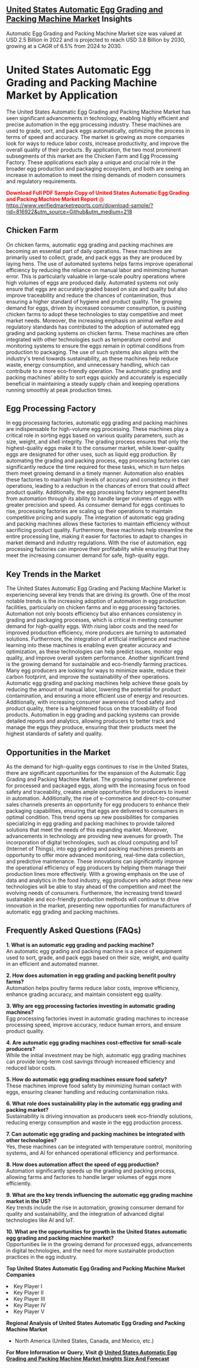 <h2><a href="https://www.verifiedmarketreports.com/download-sample/?rid=816922&amp;utm_source=Github&amp;utm_medium=218" target="_blank">United States Automatic Egg Grading and Packing Machine Market</a> Insights</h2><p>Automatic Egg Grading and Packing Machine Market size was valued at USD 2.5 Billion in 2022 and is projected to reach USD 3.8 Billion by 2030, growing at a CAGR of 6.5% from 2024 to 2030.</p><p><h1>United States Automatic Egg Grading and Packing Machine Market by Application</h1> <p>The United States Automatic Egg Grading and Packing Machine Market has seen significant advancements in technology, enabling highly efficient and precise automation in the egg processing industry. These machines are used to grade, sort, and pack eggs automatically, optimizing the process in terms of speed and accuracy. The market is growing as more companies look for ways to reduce labor costs, increase productivity, and improve the overall quality of their products. By application, the two most prominent subsegments of this market are the Chicken Farm and Egg Processing Factory. These applications each play a unique and crucial role in the broader egg production and packaging ecosystem, and both are seeing an increase in automation to meet the rising demands of modern consumers and regulatory requirements. <p><span class=""><span style="color: #ff0000;"><strong>Download Full PDF Sample Copy of United States Automatic Egg Grading and Packing Machine Market Report</strong> @ </span><a href="https://www.verifiedmarketreports.com/download-sample/?rid=816922&amp;utm_source=Github&amp;utm_medium=218" target="_blank">https://www.verifiedmarketreports.com/download-sample/?rid=816922&amp;utm_source=Github&amp;utm_medium=218</a></span></p></p> <h2>Chicken Farm</h2> <p>On chicken farms, automatic egg grading and packing machines are becoming an essential part of daily operations. These machines are primarily used to collect, grade, and pack eggs as they are produced by laying hens. The use of automated systems helps farms improve operational efficiency by reducing the reliance on manual labor and minimizing human error. This is particularly valuable in large-scale poultry operations where high volumes of eggs are produced daily. Automated systems not only ensure that eggs are accurately graded based on size and quality but also improve traceability and reduce the chances of contamination, thus ensuring a higher standard of hygiene and product quality. The growing demand for eggs, driven by increased consumer consumption, is pushing chicken farms to adopt these technologies to stay competitive and meet market needs. Moreover, the increasing emphasis on animal welfare and regulatory standards has contributed to the adoption of automated egg grading and packing systems on chicken farms. These machines are often integrated with other technologies such as temperature control and monitoring systems to ensure the eggs remain in optimal conditions from production to packaging. The use of such systems also aligns with the industry's trend towards sustainability, as these machines help reduce waste, energy consumption, and unnecessary handling, which can contribute to a more eco-friendly operation. The automatic grading and packing machines' ability to sort eggs quickly and accurately is especially beneficial in maintaining a steady supply chain and keeping operations running smoothly at peak production times.</p> <h2>Egg Processing Factory</h2> <p>In egg processing factories, automatic egg grading and packing machines are indispensable for high-volume egg processing. These machines play a critical role in sorting eggs based on various quality parameters, such as size, weight, and shell integrity. The grading process ensures that only the highest-quality eggs make it to the consumer market, while lower-quality eggs are designated for other uses, such as liquid egg production. By automating the grading and packing process, egg processing factories can significantly reduce the time required for these tasks, which in turn helps them meet growing demand in a timely manner. Automation also enables these factories to maintain high levels of accuracy and consistency in their operations, leading to a reduction in the chances of errors that could affect product quality. Additionally, the egg processing factory segment benefits from automation through its ability to handle larger volumes of eggs with greater precision and speed. As consumer demand for eggs continues to rise, processing factories are scaling up their operations to maintain competitive pricing and supply. The integration of automatic egg grading and packing machines allows these factories to maintain efficiency without sacrificing product quality. Furthermore, these machines help streamline the entire processing line, making it easier for factories to adapt to changes in market demand and industry regulations. With the rise of automation, egg processing factories can improve their profitability while ensuring that they meet the increasing consumer demand for safe, high-quality eggs.</p> <h2>Key Trends in the Market</h2> <p>The United States Automatic Egg Grading and Packing Machine Market is experiencing several key trends that are driving its growth. One of the most notable trends is the increasing adoption of automation in egg production facilities, particularly on chicken farms and in egg processing factories. Automation not only boosts efficiency but also enhances consistency in grading and packaging processes, which is critical in meeting consumer demand for high-quality eggs. With rising labor costs and the need for improved production efficiency, more producers are turning to automated solutions. Furthermore, the integration of artificial intelligence and machine learning into these machines is enabling even greater accuracy and optimization, as these technologies can help predict issues, monitor egg quality, and improve overall system performance. Another significant trend is the growing demand for sustainable and eco-friendly farming practices. Many egg producers are looking for ways to minimize waste, reduce their carbon footprint, and improve the sustainability of their operations. Automatic egg grading and packing machines help achieve these goals by reducing the amount of manual labor, lowering the potential for product contamination, and ensuring a more efficient use of energy and resources. Additionally, with increasing consumer awareness of food safety and product quality, there is a heightened focus on the traceability of food products. Automation in egg grading and packing systems can provide detailed reports and analytics, allowing producers to better track and manage the eggs they produce, ensuring that their products meet the highest standards of safety and quality.</p> <h2>Opportunities in the Market</h2> <p>As the demand for high-quality eggs continues to rise in the United States, there are significant opportunities for the expansion of the Automatic Egg Grading and Packing Machine Market. The growing consumer preference for processed and packaged eggs, along with the increasing focus on food safety and traceability, creates ample opportunities for producers to invest in automation. Additionally, the rise of e-commerce and direct-to-consumer sales channels presents an opportunity for egg producers to enhance their packaging capabilities, ensuring that eggs are delivered to consumers in optimal condition. This trend opens up new possibilities for companies specializing in egg grading and packing machines to provide tailored solutions that meet the needs of this expanding market. Moreover, advancements in technology are providing new avenues for growth. The incorporation of digital technologies, such as cloud computing and IoT (Internet of Things), into egg grading and packing machines presents an opportunity to offer more advanced monitoring, real-time data collection, and predictive maintenance. These innovations can significantly improve the operational efficiency of egg producers by helping them manage their production lines more effectively. With a growing emphasis on the use of data and analytics in the food industry, egg producers who adopt these new technologies will be able to stay ahead of the competition and meet the evolving needs of consumers. Furthermore, the increasing trend toward sustainable and eco-friendly production methods will continue to drive innovation in the market, presenting new opportunities for manufacturers of automatic egg grading and packing machines.</p> <h2>Frequently Asked Questions (FAQs)</h2> <p><strong>1. What is an automatic egg grading and packing machine?</strong><br> An automatic egg grading and packing machine is a piece of equipment used to sort, grade, and pack eggs based on their size, weight, and quality in an efficient and automated manner.</p> <p><strong>2. How does automation in egg grading and packing benefit poultry farms?</strong><br> Automation helps poultry farms reduce labor costs, improve efficiency, enhance grading accuracy, and maintain consistent egg quality.</p> <p><strong>3. Why are egg processing factories investing in automatic grading machines?</strong><br> Egg processing factories invest in automatic grading machines to increase processing speed, improve accuracy, reduce human errors, and ensure product quality.</p> <p><strong>4. Are automatic egg grading machines cost-effective for small-scale producers?</strong><br> While the initial investment may be high, automatic egg grading machines can provide long-term cost savings through increased efficiency and reduced labor costs.</p> <p><strong>5. How do automatic egg grading machines ensure food safety?</strong><br> These machines improve food safety by minimizing human contact with eggs, ensuring cleaner handling and reducing contamination risks.</p> <p><strong>6. What role does sustainability play in the automatic egg grading and packing market?</strong><br> Sustainability is driving innovation as producers seek eco-friendly solutions, reducing energy consumption and waste in the egg production process.</p> <p><strong>7. Can automatic egg grading and packing machines be integrated with other technologies?</strong><br> Yes, these machines can be integrated with temperature control, monitoring systems, and AI for enhanced operational efficiency and performance.</p> <p><strong>8. How does automation affect the speed of egg production?</strong><br> Automation significantly speeds up the grading and packing process, allowing farms and factories to handle larger volumes of eggs more efficiently.</p> <p><strong>9. What are the key trends influencing the automatic egg grading machine market in the US?</strong><br> Key trends include the rise in automation, growing consumer demand for quality and sustainability, and the integration of advanced digital technologies like AI and IoT.</p> <p><strong>10. What are the opportunities for growth in the United States automatic egg grading and packing machine market?</strong><br> Opportunities lie in the growing demand for processed eggs, advancements in digital technologies, and the need for more sustainable production practices in the egg industry.</p> </p><p><strong>Top United States Automatic Egg Grading and Packing Machine Market Companies</strong></p><div data-test-id=""><p><li>Key Player I</li><li> Key Player II</li><li> Key Player III</li><li> Key Player IV</li><li> Key Player V</li></p><div><strong>Regional Analysis of&nbsp;United States Automatic Egg Grading and Packing Machine Market</strong></div><ul><li dir="ltr"><p dir="ltr">North America&nbsp;(United States, Canada, and Mexico, etc.)</p></li></ul><p><strong>For More Information or Query, Visit @&nbsp;</strong><strong><a href="https://www.verifiedmarketreports.com/product/automatic-egg-grading-and-packing-machine-market/?utm_source=Github&amp;utm_medium=218" target="_blank">United States Automatic Egg Grading and Packing Machine Market Insights Size And Forecast</a></strong></p></div>
